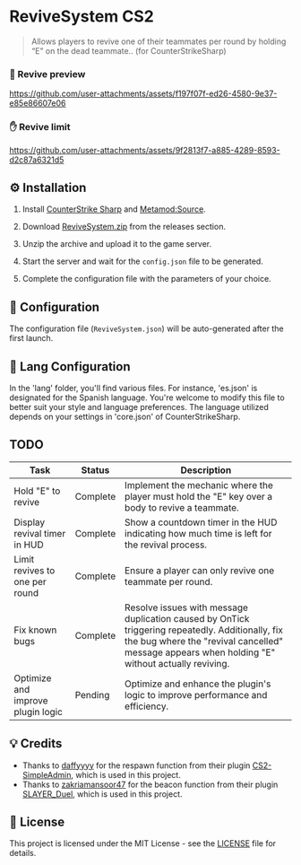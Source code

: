 # ReviveSystem CS2
> Allows players to revive one of their teammates per round by holding “E” on the dead teammate.. (for CounterStrikeSharp)

### 💖 Revive preview
https://github.com/user-attachments/assets/f197f07f-ed26-4580-9e37-e85e86607e06

### ✋ Revive limit
https://github.com/user-attachments/assets/9f2813f7-a885-4289-8593-d2c87a6321d5

## ⚙️ Installation
1. Install [CounterStrike Sharp](https://github.com/roflmuffin/CounterStrikeSharp) and [Metamod:Source](https://www.sourcemm.net/downloads.php/?branch=master).

2. Download [ReviveSystem.zip](https://github.com/wiruwiru/ReviveSystem-CS2/releases) from the releases section.

3. Unzip the archive and upload it to the game server.

4. Start the server and wait for the `config.json` file to be generated.

5. Complete the configuration file with the parameters of your choice.

## 📁 Configuration
The configuration file (`ReviveSystem.json`) will be auto-generated after the first launch.

## 📜 Lang Configuration
In the 'lang' folder, you'll find various files. For instance, 'es.json' is designated for the Spanish language. You're welcome to modify this file to better suit your style and language preferences. The language utilized depends on your settings in 'core.json' of CounterStrikeSharp.

## TODO
| Task                          | Status     | Description                                                                                              |
|-------------------------------|------------|----------------------------------------------------------------------------------------------------------|
| Hold "E" to revive            | Complete   | Implement the mechanic where the player must hold the "E" key over a body to revive a teammate.          |
| Display revival timer in HUD  | Complete   | Show a countdown timer in the HUD indicating how much time is left for the revival process.              |
| Limit revives to one per round| Complete   | Ensure a player can only revive one teammate per round.                                                  |
| Fix known bugs                | Complete   | Resolve issues with message duplication caused by OnTick triggering repeatedly. Additionally, fix the bug where the "revival cancelled" message appears when holding "E" without actually reviving. |
| Optimize and improve plugin logic | Pending | Optimize and enhance the plugin's logic to improve performance and efficiency.                           |
## 💡 Credits
- Thanks to [daffyyyy](https://github.com/daffyyyy) for the respawn function from their plugin [CS2-SimpleAdmin](https://github.com/daffyyyy/CS2-SimpleAdmin), which is used in this project.
- Thanks to [zakriamansoor47](https://github.com/zakriamansoor47) for the beacon function from their plugin [SLAYER_Duel](https://github.com/zakriamansoor47/SLAYER_Duel), which is used in this project.

## 📄 License
This project is licensed under the MIT License - see the [LICENSE](LICENSE) file for details.
